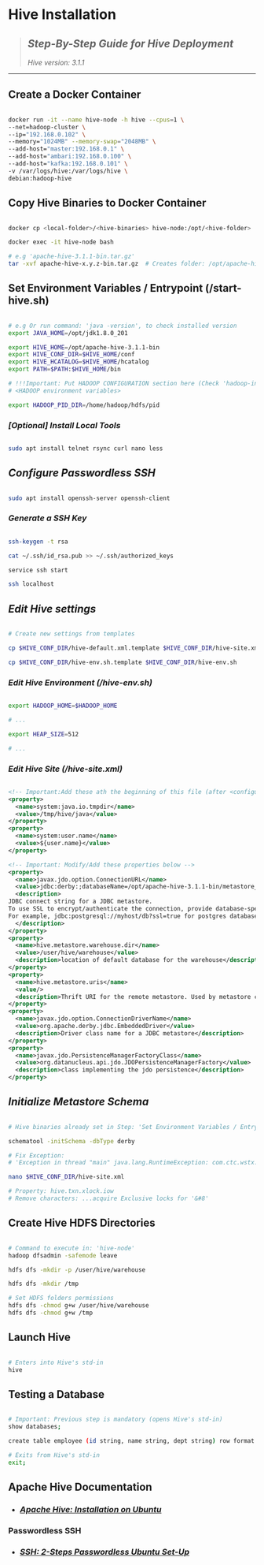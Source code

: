 # Hive Installation

> ## *Step-By-Step Guide for Hive Deployment*
>
> *Hive version: 3.1.1*

---

## Create a Docker Container

```bash

docker run -it --name hive-node -h hive --cpus=1 \
--net=hadoop-cluster \
--ip="192.168.0.102" \
--memory="1024MB" --memory-swap="2048MB" \
--add-host="master:192.168.0.1" \
--add-host="ambari:192.168.0.100" \
--add-host="kafka:192.168.0.101" \
-v /var/logs/hive:/var/logs/hive \
debian:hadoop-hive

```

## Copy Hive Binaries to Docker Container

```bash

docker cp <local-folder>/<hive-binaries> hive-node:/opt/<hive-folder>

docker exec -it hive-node bash

# e.g 'apache-hive-3.1.1-bin.tar.gz'
tar -xvf apache-hive-x.y.z-bin.tar.gz  # Creates folder: /opt/apache-hive-x.y.z-bin

```

## Set Environment Variables / Entrypoint (**/start-hive.sh**)

```bash

# e.g Or run command: 'java -version', to check installed version
export JAVA_HOME=/opt/jdk1.8.0_201  

export HIVE_HOME=/opt/apache-hive-3.1.1-bin
export HIVE_CONF_DIR=$HIVE_HOME/conf
export HIVE_HCATALOG=$HIVE_HOME/hcatalog
export PATH=$PATH:$HIVE_HOME/bin

# !!!Important: Put HADOOP CONFIGURATION section here (Check 'hadoop-install-guide')
# <HADOOP environment variables>

export HADOOP_PID_DIR=/home/hadoop/hdfs/pid

```

### *[Optional] Install Local Tools*

```bash

sudo apt install telnet rsync curl nano less

```

## *Configure Passwordless SSH*

```bash

sudo apt install openssh-server openssh-client

```

### *Generate a SSH Key*

```bash

ssh-keygen -t rsa

cat ~/.ssh/id_rsa.pub >> ~/.ssh/authorized_keys

service ssh start

ssh localhost

```

## *Edit Hive settings*

```bash

# Create new settings from templates

cp $HIVE_CONF_DIR/hive-default.xml.template $HIVE_CONF_DIR/hive-site.xml

cp $HIVE_CONF_DIR/hive-env.sh.template $HIVE_CONF_DIR/hive-env.sh
```

### *Edit Hive Environment *(**/hive-env.sh**)**

```bash

export HADOOP_HOME=$HADOOP_HOME

# ...

export HEAP_SIZE=512

# ...

```

### *Edit Hive Site *(**/hive-site.xml**)**

```xml

<!-- Important:Add these ath the beginning of this file (after <configuration> ...) -->
<property>
  <name>system:java.io.tmpdir</name>
  <value>/tmp/hive/java</value>
</property>
<property>
  <name>system:user.name</name>
  <value>${user.name}</value>
</property>

<!-- Important: Modify/Add these properties below -->
<property>
  <name>javax.jdo.option.ConnectionURL</name>
  <value>jdbc:derby:;databaseName=/opt/apache-hive-3.1.1-bin/metastore_db;create=true</value>
  <description>
JDBC connect string for a JDBC metastore.
To use SSL to encrypt/authenticate the connection, provide database-specific SSL flag in the connection URL.
For example, jdbc:postgresql://myhost/db?ssl=true for postgres database.
  </description>
</property>
<property>
  <name>hive.metastore.warehouse.dir</name>
  <value>/user/hive/warehouse</value>
  <description>location of default database for the warehouse</description>
</property>
<property>
  <name>hive.metastore.uris</name>
  <value/>
  <description>Thrift URI for the remote metastore. Used by metastore client to connect to remote metastore.</description>
</property>
<property>
  <name>javax.jdo.option.ConnectionDriverName</name>
  <value>org.apache.derby.jdbc.EmbeddedDriver</value>
  <description>Driver class name for a JDBC metastore</description>
</property>
<property>
  <name>javax.jdo.PersistenceManagerFactoryClass</name>
  <value>org.datanucleus.api.jdo.JDOPersistenceManagerFactory</value>
  <description>class implementing the jdo persistence</description>
</property>

```

## *Initialize Metastore Schema*

```bash

# Hive binaries already set in Step: 'Set Environment Variables / Entrypoint (/start-hive.sh)'  

schematool -initSchema -dbType derby

# Fix Exception:
# 'Exception in thread "main" java.lang.RuntimeException: com.ctc.wstx.exc.WstxParsingException: Illegal character entity: expansion character (code 0x8' at [row,col,system-id]: [3218,96,"file:/opt/apache-hive-3.1.1-bin/conf/hive-site.xml"]

nano $HIVE_CONF_DIR/hive-site.xml

# Property: hive.txn.xlock.iow
# Remove characters: ...acquire Exclusive locks for '&#8'

```

## Create Hive HDFS Directories

```bash

# Command to execute in: 'hive-node'
hadoop dfsadmin -safemode leave

hdfs dfs -mkdir -p /user/hive/warehouse

hdfs dfs -mkdir /tmp

# Set HDFS folders permissions
hdfs dfs -chmod g+w /user/hive/warehouse
hdfs dfs -chmod g+w /tmp

```

## Launch Hive

```bash

# Enters into Hive's std-in
hive

```

## Testing a Database

```bash

# Important: Previous step is mandatory (opens Hive's std-in)
show databases;

create table employee (id string, name string, dept string) row format delimited fields terminated by '\t' stored as textfile;

# Exits from Hive's std-in
exit;

```

## Apache Hive Documentation

- ### *[Apache Hive: Installation on Ubuntu](https://www.edureka.co/blog/apache-hive-installation-on-ubuntu)*

### Passwordless SSH

- ### *[SSH: 2-Steps Passwordless Ubuntu Set-Up](https://www.linuxbabe.com/linux-server/setup-passwordless-ssh-login)*